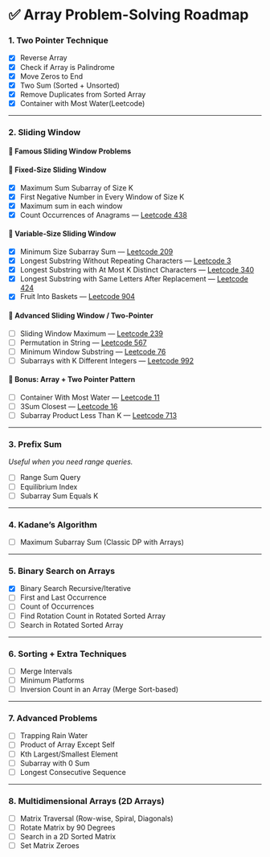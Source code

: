 # ✅ Array Problem-Solving Roadmap

### 1. Two Pointer Technique
- [x] Reverse Array
- [x] Check if Array is Palindrome
- [x] Move Zeros to End
- [x] Two Sum (Sorted + Unsorted)
- [x] Remove Duplicates from Sorted Array
- [x] Container with Most Water(Leetcode)

---

### 2. Sliding Window
#### 📌 Famous Sliding Window Problems

#### 🔹 Fixed-Size Sliding Window
- [x] Maximum Sum Subarray of Size K
- [x] First Negative Number in Every Window of Size K
- [x] Maximum sum in each window
- [x] Count Occurrences of Anagrams — [Leetcode 438](https://leetcode.com/problems/find-all-anagrams-in-a-string/)

#### 🔸 Variable-Size Sliding Window
- [x] Minimum Size Subarray Sum — [Leetcode 209](https://leetcode.com/problems/minimum-size-subarray-sum/)
- [x] Longest Substring Without Repeating Characters — [Leetcode 3](https://leetcode.com/problems/longest-substring-without-repeating-characters/)
- [x] Longest Substring with At Most K Distinct Characters — [Leetcode 340](https://leetcode.com/problems/longest-substring-with-at-most-k-distinct-characters/)
- [x] Longest Substring with Same Letters After Replacement — [Leetcode 424](https://leetcode.com/problems/longest-repeating-character-replacement/)
- [x] Fruit Into Baskets — [Leetcode 904](https://leetcode.com/problems/fruit-into-baskets/)

#### 🔹 Advanced Sliding Window / Two-Pointer
- [ ] Sliding Window Maximum — [Leetcode 239](https://leetcode.com/problems/sliding-window-maximum/)
- [ ] Permutation in String — [Leetcode 567](https://leetcode.com/problems/permutation-in-string/)
- [ ] Minimum Window Substring — [Leetcode 76](https://leetcode.com/problems/minimum-window-substring/)
- [ ] Subarrays with K Different Integers — [Leetcode 992](https://leetcode.com/problems/subarrays-with-k-different-integers/)

#### 🔸 Bonus: Array + Two Pointer Pattern
- [ ] Container With Most Water — [Leetcode 11](https://leetcode.com/problems/container-with-most-water/)
- [ ] 3Sum Closest — [Leetcode 16](https://leetcode.com/problems/3sum-closest/)
- [ ] Subarray Product Less Than K — [Leetcode 713](https://leetcode.com/problems/subarray-product-less-than-k/)

---

### 3. Prefix Sum
_Useful when you need range queries._
- [ ] Range Sum Query
- [ ] Equilibrium Index
- [ ] Subarray Sum Equals K

---

### 4. Kadane’s Algorithm
- [ ] Maximum Subarray Sum (Classic DP with Arrays)

---

### 5. Binary Search on Arrays
- [x] Binary Search Recursive/Iterative
- [ ] First and Last Occurrence
- [ ] Count of Occurrences
- [ ] Find Rotation Count in Rotated Sorted Array
- [ ] Search in Rotated Sorted Array

---

### 6. Sorting + Extra Techniques
- [ ] Merge Intervals
- [ ] Minimum Platforms
- [ ] Inversion Count in an Array (Merge Sort-based)

---

### 7. Advanced Problems
- [ ] Trapping Rain Water
- [ ] Product of Array Except Self
- [ ] Kth Largest/Smallest Element
- [ ] Subarray with 0 Sum
- [ ] Longest Consecutive Sequence

---

### 8. Multidimensional Arrays (2D Arrays)
- [ ] Matrix Traversal (Row-wise, Spiral, Diagonals)
- [ ] Rotate Matrix by 90 Degrees
- [ ] Search in a 2D Sorted Matrix
- [ ] Set Matrix Zeroes

